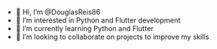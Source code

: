- 👋 Hi, I’m @DouglasReis86
- 👀 I’m interested in Python and Flutter development
- 🌱 I’m currently learning Python and Flutter
- 💞️ I’m looking to collaborate on projects to improve my skills

<!---
DouglasReis86/DouglasReis86 is a ✨ special ✨ repository because its `README.md` (this file) appears on your GitHub profile.
You can click the Preview link to take a look at your changes.
--->
